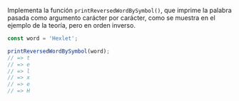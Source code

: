 
Implementa la función `printReversedWordBySymbol()`, que imprime la palabra pasada como argumento carácter por carácter, como se muestra en el ejemplo de la teoría, pero en orden inverso.

```javascript
const word = 'Hexlet';

printReversedWordBySymbol(word);
// => t
// => e
// => l
// => x
// => e
// => H
```
